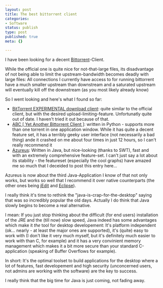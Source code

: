 ```yaml
---
layout: post
title: The best bittorrent client
categories:
- Software
status: publish
type: post
published: true
meta: {}

---
```

<p>
I have been looking for a decent <a href="http://bitconjurer.org/BitTorrent/">Bittorrent</a>-Client.
</p><p>
While the official one is quite nice for not-that-large files, its disadvantage of not being able to limit the upstream-bandwidth becomes deadly with large files: All connections I currently have access to for running bittorrent have a much smaller upstream than downstream and a saturated upstream will eventually kill off the downstream (as you most likely already know)
</p><p>
So I went looking and here's what I found so far:
</p>
<ul>
 <li><a href="http://ei.kefro.st/projects/btclient/">BitTorrent EXPERIMENTAL download client</a>: quite similar to the official client, but with the desired upload-limiting-feature. Unfortunatly quite out of date. I haven't tried it out because of that.</li>
 <li><a href="http://pingpong-abc.sourceforge.net/">ABC [ Yet Another Bittorrent Client ]</a>: written in Python - supports more than one torrent in one application window. While it has quite a decent feature set, it has a terribly geeky user interface (not necessarily a bad thing) ande it crashed on me about four times in just 12 hours, so I can't really recommend it</li>
 <li><a href="http://azureus.sourceforge.net/">Azureus</a>: Written in Java, but nice-looking (thanks to SWT), fast and with an extremely comprehensive feature-set. I can't just say a lot about its stability - the featureset (especially the cool graphs) have amazed me so much that I deceided to post this entry here...</li>
</ul>
<p>
Azureus is now about the third Java-Application I know of that not only works, but works so well that I recommend it over native counterparts (the other ones being <a href="http://www.jedit.org">jEdit</a> and <a href="http://www.eclipse.org">Eclipse</a>).
</p><p>
 I really think it's time to rethink the "java-is-crap-for-the-desktop" saying that was so incredibly popular the old days. Actually I do think that Java slowly begins to become a real alternative.
</p><p>
I mean: If you just stop thinking about the difficult (for end users) installation of the JRE and the (till now) slow speed, Java indeed has some advantages which make it <em>the</em> tool for desktop developement: It's platform independent (ok... nearly - at least the major ones are supported), it's (quite) easy to work with (I don't like it very much myself, but it's definitely much easier to work with than C, for example) and it has a very convinient memory management which makes it a bit more secure than your standard C-application (speaking of Buffer Overflows for example).
</p><p>
 In short: It's the optimal toolset to build applications for the desktop where a lot of features, fast developement and high security (unconcerned users, not admins are working with the software) are the key to success.
</p><p>
I really think that the big time for Java is just coming, not fading away.
</p>
